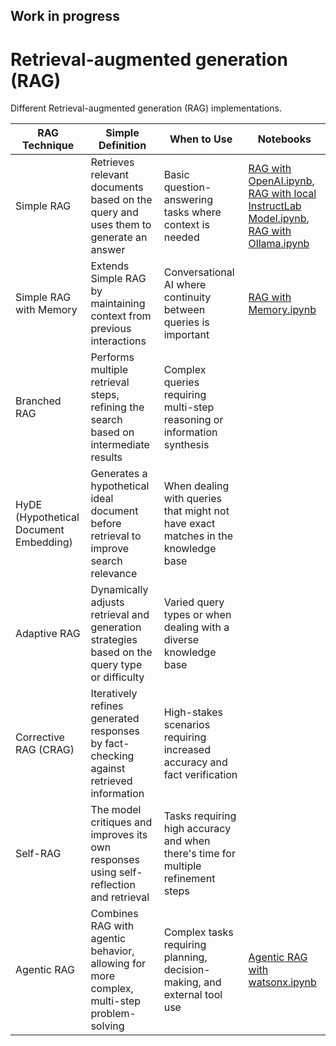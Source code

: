 ## Work in progress

# Retrieval-augmented generation (RAG)
Different Retrieval-augmented generation (RAG) implementations.

| RAG Technique                      | Simple Definition                                                                 | When to Use                                                                           | Notebooks
|------------------------------------|------------------------------------------------------------------------------------|---------------------------------------------------------------------------------------|-------------------------------------------------------|
| Simple RAG                         | Retrieves relevant documents based on the query and uses them to generate an answer| Basic question-answering tasks where context is needed                                | [RAG with OpenAI.ipynb](/RAG%20with%20OpenAI.ipynb), [RAG with local InstructLab Model.ipynb](/RAG%20with%20local%20InstructLab.ipynb), [RAG with Ollama.ipynb](/RAG%20with%20Ollama.ipynb) |
| Simple RAG with Memory             | Extends Simple RAG by maintaining context from previous interactions               | Conversational AI where continuity between queries is important                       | [RAG with Memory.ipynb](/RAG%20with%20Memory.ipynb)|
| Branched RAG                       | Performs multiple retrieval steps, refining the search based on intermediate results| Complex queries requiring multi-step reasoning or information synthesis               | |
| HyDE (Hypothetical Document Embedding) | Generates a hypothetical ideal document before retrieval to improve search relevance| When dealing with queries that might not have exact matches in the knowledge base      | |
| Adaptive RAG                       | Dynamically adjusts retrieval and generation strategies based on the query type or difficulty| Varied query types or when dealing with a diverse knowledge base                       | |
| Corrective RAG (CRAG)              | Iteratively refines generated responses by fact-checking against retrieved information| High-stakes scenarios requiring increased accuracy and fact verification               | |
| Self-RAG                           | The model critiques and improves its own responses using self-reflection and retrieval| Tasks requiring high accuracy and when there's time for multiple refinement steps     | |
| Agentic RAG                        | Combines RAG with agentic behavior, allowing for more complex, multi-step problem-solving| Complex tasks requiring planning, decision-making, and external tool use              |[Agentic RAG with watsonx.ipynb](/Agentic%20RAG%20with%20watsonx.ipynb)|
